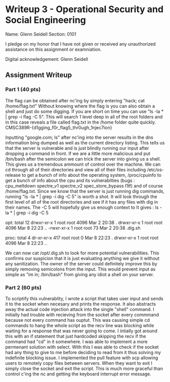 # Writeup 3 - Operational Security and Social Engineering

Name: Glenn Seidell
Section: 0101

I pledge on my honor that I have not given or received any unauthorized assistance on this assignment or examniation.

Digital acknowledgement: Glenn Seidell

## Assignment Writeup

### Part 1 (40 pts)

The flag can be obtained after nc'ing by simply entering "hack; cat /home/flag.txt"
Without knowing where the flag is you can also obtain a shell and just do some digging. If you are short on time you can use "ls -la * | grep -i flag -C 5". This will search 1 level deep in all of the root folders and in this case reveals a file called flag.txt in the /home folder quite quickly. 
CMSC389R-{d1gging_f0r_flag5_thr0ugh_1njec7ion}

Inputting "google.com; ls" after nc'ing into the server results in the dns information bing dumped as well as the current directory listing. This tells us that the server is vulnerable and is just blindly running our input after dropping a command in front. If we are a little more malicious and put /bin/bash after the semicolon we can trick the server into giving us a shell. This gives us a tremendous ammount of control over the machine. We can cd through all of their directories and view all of their files including /etc/os-release to get a bunch of info about the operating system, /proc/cpuinfo to get a bunch of info about the cpu and its vulnerablities (bugs		: cpu_meltdown spectre_v1 spectre_v2 spec_store_bypass l1tf) and of course /home/flag.txt. Since we know that the server is just running dig commands, running "ls -la * | grep -i dig -C 5" is worth a shot. It will look through the first level of all of the root directories and see if it has any files with dig in their names. The -C 5 will hopefully give us enough context to  It gives :
ls -la * | grep -i dig -C 5

opt:
total 12
drwxr-xr-x 1 root root 4096 Mar  2 20:38 .
drwxr-xr-x 1 root root 4096 Mar  8 22:23 ..
-rwxr-xr-x 1 root root   73 Mar  2 20:38 .dig.sh

proc:
total 4
dr-xr-xr-x 417 root root    0 Mar  8 22:23 .
drwxr-xr-x   1 root root 4096 Mar  8 22:23 ..

We can now cat /opt/.dig.sh to look for more potential vulnerabilities. This confirms our suspicion that it is just evaluating anything we give it without any sanitization. The owner of the server could definitely improve this by simply removing semicolons from the input. This would prevent input as simple as "im in; /bin/bash" from giving any idiot a shell on your server.


### Part 2 (60 pts)

To scriptify this vulnerablity, I wrote a script that takes user input and sends it to the socket when necesary and prints the response. It also abstracts away the actual code injection attack into the single "shell" command. I initially had trouble with recieving from the socket after every commmand because not every command has ouptut. This was causing simple cd commands to hang the whole script as the recv line was blocking while waiting for a response that was never going to come. I intially got around this with an if statement that just hardcoded skipping the recv if the command had "cd" in it somewhere. I was able to implement a more permenant solution with select. With this I was able to check if the socket had any thing to give to me before deciding to read from it thus solving my indefinite blocking issue. I implemented the pull feature with scp allowing users to remotely copy files between servers. When they want to exit I simply close the socket and exit the script. This is much more graceful than control c'ing the nc and getting the keyboard interrupt error message.


